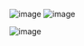 ![image](https://github.com/user-attachments/assets/49a9e762-c4ce-4c10-802d-6265ab8d468d)
![image](https://github.com/user-attachments/assets/0fea1c6b-7f9f-4359-ae4c-0617d16af9ff)

![image](https://github.com/user-attachments/assets/119ec305-b775-4564-ab8c-88126decbd55)

